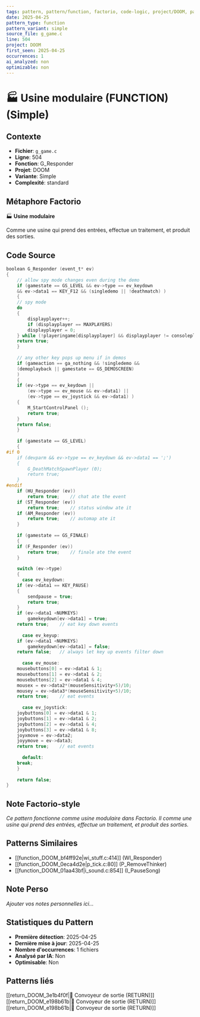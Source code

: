 ```yaml
---
tags: pattern, pattern/function, factorio, code-logic, project/DOOM, pattern/variant/simple
date: 2025-04-25
pattern_type: function
pattern_variant: simple
source_file: g_game.c
line: 504
project: DOOM
first_seen: 2025-04-25
occurrences: 1
ai_analyzed: non
optimizable: non
---
```


# 🏭 Usine modulaire (FUNCTION) (Simple)

## Contexte
- **Fichier**: `g_game.c`
- **Ligne**: 504
- **Fonction**: G_Responder
- **Projet**: DOOM
- **Variante**: Simple
- **Complexité**: standard

## Métaphore Factorio
🏭 **Usine modulaire**

Comme une usine qui prend des entrées, effectue un traitement, et produit des sorties.

## Code Source
```c
boolean G_Responder (event_t* ev) 
{ 
    // allow spy mode changes even during the demo
    if (gamestate == GS_LEVEL && ev->type == ev_keydown 
	&& ev->data1 == KEY_F12 && (singledemo || !deathmatch) )
    {
	// spy mode 
	do 
	{ 
	    displayplayer++; 
	    if (displayplayer == MAXPLAYERS) 
		displayplayer = 0; 
	} while (!playeringame[displayplayer] && displayplayer != consoleplayer); 
	return true; 
    }
    
    // any other key pops up menu if in demos
    if (gameaction == ga_nothing && !singledemo && 
	(demoplayback || gamestate == GS_DEMOSCREEN) 
	) 
    { 
	if (ev->type == ev_keydown ||  
	    (ev->type == ev_mouse && ev->data1) || 
	    (ev->type == ev_joystick && ev->data1) ) 
	{ 
	    M_StartControlPanel (); 
	    return true; 
	} 
	return false; 
    } 
 
    if (gamestate == GS_LEVEL) 
    { 
#if 0 
	if (devparm && ev->type == ev_keydown && ev->data1 == ';') 
	{ 
	    G_DeathMatchSpawnPlayer (0); 
	    return true; 
	} 
#endif 
	if (HU_Responder (ev)) 
	    return true;	// chat ate the event 
	if (ST_Responder (ev)) 
	    return true;	// status window ate it 
	if (AM_Responder (ev)) 
	    return true;	// automap ate it 
    } 
	 
    if (gamestate == GS_FINALE) 
    { 
	if (F_Responder (ev)) 
	    return true;	// finale ate the event 
    } 
	 
    switch (ev->type) 
    { 
      case ev_keydown: 
	if (ev->data1 == KEY_PAUSE) 
	{ 
	    sendpause = true; 
	    return true; 
	} 
	if (ev->data1 <NUMKEYS) 
	    gamekeydown[ev->data1] = true; 
	return true;    // eat key down events 
 
      case ev_keyup: 
	if (ev->data1 <NUMKEYS) 
	    gamekeydown[ev->data1] = false; 
	return false;   // always let key up events filter down 
		 
      case ev_mouse: 
	mousebuttons[0] = ev->data1 & 1; 
	mousebuttons[1] = ev->data1 & 2; 
	mousebuttons[2] = ev->data1 & 4; 
	mousex = ev->data2*(mouseSensitivity+5)/10; 
	mousey = ev->data3*(mouseSensitivity+5)/10; 
	return true;    // eat events 
 
      case ev_joystick: 
	joybuttons[0] = ev->data1 & 1; 
	joybuttons[1] = ev->data1 & 2; 
	joybuttons[2] = ev->data1 & 4; 
	joybuttons[3] = ev->data1 & 8; 
	joyxmove = ev->data2; 
	joyymove = ev->data3; 
	return true;    // eat events 
 
      default: 
	break; 
    } 
 
    return false; 
}
```

## Note Factorio-style
*Ce pattern fonctionne comme usine modulaire dans Factorio. Il comme une usine qui prend des entrées, effectue un traitement, et produit des sorties.*

## Patterns Similaires
- [[function_DOOM_bf4ff92e|wi_stuff.c:414]] (WI_Responder)
- [[function_DOOM_0eca4d2e|p_tick.c:80]] (P_RemoveThinker)
- [[function_DOOM_01aa43bf|i_sound.c:854]] (I_PauseSong)

## Note Perso
*Ajouter vos notes personnelles ici...*

## Statistiques du Pattern
- **Première détection**: 2025-04-25
- **Dernière mise à jour**: 2025-04-25
- **Nombre d'occurrences**: 1 fichiers
- **Analysé par IA**: Non
- **Optimisable**: Non

## Patterns liés
[[return_DOOM_3e1b4f0f|🚚 Convoyeur de sortie (RETURN)]]
[[return_DOOM_e198b61b|🚚 Convoyeur de sortie (RETURN)]]
[[return_DOOM_e198b61b|🚚 Convoyeur de sortie (RETURN)]]

